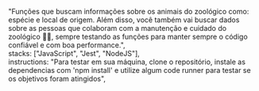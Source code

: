 "Funções que buscam informações sobre os animais do zoológico como: espécie e local de origem. Além disso, você também vai buscar dados sobre as pessoas que colaboram com a manutenção e cuidado do zoológico 🧑‍🌾, sempre testando as funções para manter sempre o código confiável e com boa performance.", \
stacks: ["JavaScript", "Jest", "NodeJS"], \
instructions: "Para testar em sua máquina, clone o repositório, instale as dependencias com 'npm install' e utilize algum code runner para testar se os objetivos foram atingidos",
